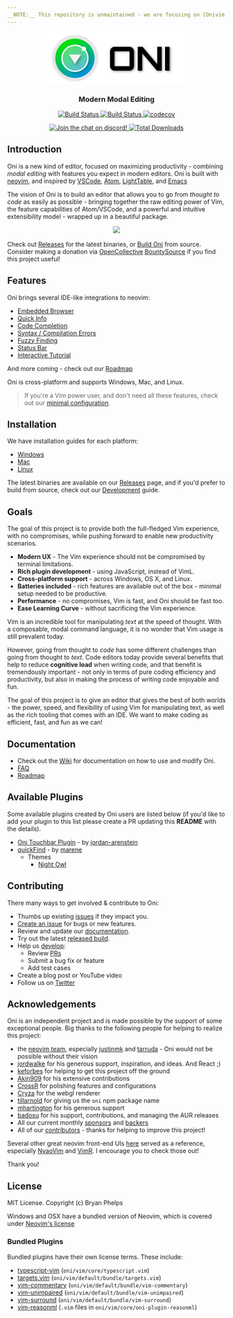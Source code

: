 ```yaml
---
__NOTE:__ This repository is unmaintained - we are focusing on [Onivim 2](https://github.com/onivim/oni2) and [libvim](https://github.com/onivim/libvim).
---
```


<p align="center">
	<img src="./assets/oni-header.png" alt="Logo">
    <h3 align="center">Modern Modal Editing</h3>
</p>

<p align="center">
	<a href="https://travis-ci.org/onivim/oni">
		<img src="https://travis-ci.org/onivim/oni.svg?branch=master" alt="Build Status">
	</a>
	<a href="https://ci.appveyor.com/project/oni/oni">
		<img src="https://ci.appveyor.com/api/projects/status/s13bs7ail9ihkpnm?svg=true" alt="Build Status">
	</a>
	<a href="https://codecov.io/gh/onivim/oni">
		<img src="https://codecov.io/gh/onivim/oni/branch/master/graph/badge.svg" alt="codecov">
	</a>
</p>

<p align="center">
	<a href="https://discord.gg/7maEAxV">
		<img src="https://img.shields.io/discord/417774914645262338.svg" alt="Join the chat on discord!">
	</a>
	<a href="https://github.com/onivim/oni/releases">
		<img src="https://img.shields.io/github/downloads/onivim/oni/total.svg" alt="Total Downloads">
	</a>
</p>

## Introduction

Oni is a new kind of editor, focused on maximizing productivity - combining _modal editing_ with features you expect in modern editors. Oni is built with [neovim](https://github.com/neovim/neovim), and inspired by [VSCode](https://github.com/Microsoft/vscode), [Atom](https://atom.io/), [LightTable](http://lighttable.com/), and [Emacs](https://www.gnu.org/software/emacs/)

The vision of Oni is to build an editor that allows you to go from _thought to code_ as easily as possible - bringing together the raw editing power of Vim, the feature capabilities of Atom/VSCode, and a powerful and intuitive extensibility model - wrapped up in a beautiful package.

<p align="center">
    <img src="https://user-images.githubusercontent.com/13532591/36127305-9c7b6b80-1011-11e8-85dd-0345788c0b56.png"/>
</p>

Check out [Releases](https://github.com/onivim/oni/releases) for the latest binaries, or [Build Oni](https://github.com/onivim/oni/wiki/Development) from source. Consider making a donation via [OpenCollective](https://opencollective.com/oni) [BountySource](https://salt.bountysource.com/teams/oni) if you find this project useful!

## Features

Oni brings several IDE-like integrations to neovim:

*   [Embedded Browser](https://github.com/onivim/oni/wiki/Features#embedded-browser)
*   [Quick Info](https://github.com/onivim/oni/wiki/Features#quick-info)
*   [Code Completion](https://github.com/onivim/oni/wiki/Features#code-completion)
*   [Syntax / Compilation Errors](https://github.com/onivim/oni/wiki/Features#syntax--compilation-errors)
*   [Fuzzy Finding](https://github.com/onivim/oni/wiki/Features#fuzzy-finder)
*   [Status Bar](https://github.com/onivim/oni/wiki/Features#status-bar)
*   [Interactive Tutorial](https://github.com/onivim/oni/wiki/Features#interactive-tutorial)

And more coming - check out our [Roadmap](https://github.com/onivim/oni/wiki/Roadmap)

Oni is cross-platform and supports Windows, Mac, and Linux.

> If you're a Vim power user, and don't need all these features, check out our [minimal configuration](https://github.com/onivim/oni/wiki/How-To:-Minimal-Oni-Configuration).

## Installation

We have installation guides for each platform:

*   [Windows](https://github.com/onivim/oni/wiki/Installation-Guide#windows)
*   [Mac](https://github.com/onivim/oni/wiki/Installation-Guide#mac)
*   [Linux](https://github.com/onivim/oni/wiki/Installation-Guide#linux)

The latest binaries are available on our [Releases](https://github.com/onivim/oni/releases) page, and if you'd prefer to build from source, check out our [Development](https://github.com/onivim/oni/wiki/Development) guide.

## Goals

The goal of this project is to provide both the full-fledged Vim experience, with no compromises, while pushing forward to enable new productivity scenarios.

*   **Modern UX** - The Vim experience should not be compromised by terminal limitations.
*   **Rich plugin development** - using JavaScript, instead of VimL.
*   **Cross-platform support** - across Windows, OS X, and Linux.
*   **Batteries included** - rich features are available out of the box - minimal setup needed to be productive.
*   **Performance** - no compromises, Vim is fast, and Oni should be fast too.
*   **Ease Learning Curve** - without sacrificing the Vim experience.

Vim is an incredible tool for manipulating _text_ at the speed of thought. With a composable, modal command language, it is no wonder that Vim usage is still prevalent today.

However, going from thought to _code_ has some different challenges than going from thought to _text_. Code editors today provide several benefits that help to reduce **cognitive load** when writing code, and that benefit is tremendously important - not only in terms of pure coding efficiency and productivity, but also in making the process of writing code enjoyable and fun.

The goal of this project is to give an editor that gives the best of both worlds - the power, speed, and flexibility of using Vim for manipulating text, as well as the rich tooling that comes with an IDE. We want to make coding as efficient, fast, and fun as we can!

## Documentation

*   Check out the [Wiki](https://github.com/onivim/oni/wiki) for documentation on how to use and modify Oni.
*   [FAQ](https://github.com/onivim/oni/wiki/FAQ)
*   [Roadmap](https://github.com/onivim/oni/wiki/Roadmap)

## Available Plugins

Some available plugins created by Oni users are listed below (if you'd like to add your
plugin to this list please create a PR updating this **README** with the details).

*   [Oni Touchbar Plugin](https://github.com/jordan-arenstein/oni-plugin-touchbar) - by [jordan-arenstein](https://github.com/jordan-arenstein?tab=overview&from=2018-07-01&to=2018-07-31)
*   [quickFind](https://github.com/marene/quickFind) - by [marene](https://github.com/marene)
    *   Themes
        *   [Night Owl](https://github.com/Akin909/oni-theme-night-owl)

## Contributing

There many ways to get involved & contribute to Oni:

*   Thumbs up existing [issues](https://github.com/onivim/oni/issues) if they impact you.
*   [Create an issue](https://github.com/onivim/oni/issues) for bugs or new features.
*   Review and update our [documentation](https://github.com/onivim/oni/wiki).
*   Try out the latest [released build](https://github.com/onivim/oni/releases).
*   Help us [develop](https://github.com/onivim/oni/wiki/Development):
    *   Review [PRs](https://github.com/onivim/oni/pulls)
    *   Submit a bug fix or feature
    *   Add test cases
*   Create a blog post or YouTube video
*   Follow us on [Twitter](https://twitter.com/oni_vim)

## Acknowledgements

Oni is an independent project and is made possible by the support of some exceptional people. Big thanks to the following people for helping to realize this project:

*   the [neovim team](https://neovim.io/), especially [justinmk](https://github.com/justinmk) and [tarruda](https://github.com/tarruda) - Oni would not be possible without their vision
*   [jordwalke](https://github.com/jordwalke) for his generous support, inspiration, and ideas. And React ;)
*   [keforbes](https://github.com/keforbes) for helping to get this project off the ground
*   [Akin909](https://github.com/Akin909) for his extensive contributions
*   [CrossR](https://github.com/CrossR) for polishing features and configurations
*   [Cryza](https://github.com/Cryza) for the webgl renderer
*   [tillarnold](https://github.com/tillarnold) for giving us the `oni` npm package name
*   [mhartington](https://github.com/mhartington) for his generous support
*   [badosu](https://github.com/badosu) for his support, contributions, and managing the AUR releases
*   All our current monthly [sponsors](https://salt.bountysource.com/teams/oni/supporters) and [backers](BACKERS.md)
*   All of our [contributors](https://github.com/onivim/oni/graphs/contributors) - thanks for helping to improve this project!

Several other great neovim front-end UIs [here](https://github.com/neovim/neovim/wiki/Related-projects) served as a reference, especially [NyaoVim](https://github.com/rhysd/NyaoVim) and [VimR](https://github.com/qvacua/vimr). I encourage you to check those out!

Thank you!

## License

MIT License. Copyright (c) Bryan Phelps

Windows and OSX have a bundled version of Neovim, which is covered under [Neovim's license](https://github.com/neovim/neovim/blob/master/LICENSE)

### Bundled Plugins

Bundled plugins have their own license terms. These include:

*   [typescript-vim](https://github.com/leafgarland/typescript-vim) (`oni/vim/core/typescript.vim`)
*   [targets.vim](https://github.com/wellle/targets.vim) (`oni/vim/default/bundle/targets.vim`)
*   [vim-commentary](https://github.com/tpope/vim-commentary) (`oni/vim/default/bundle/vim-commentary`)
*   [vim-unimpaired](https://github.com/tpope/vim-unimpaired) (`oni/vim/default/bundle/vim-unimpaired`)
*   [vim-surround](https://github.com/tpope/vim-surround) (`oni/vim/default/bundle/vim-surround`)
*   [vim-reasonml](https://github.com/reasonml-editor/vim-reason) (`.vim` files in `oni/vim/core/oni-plugin-reasonml`)
